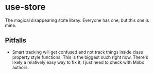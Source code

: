 # use-store

The magical disappearing state libray. Everyone has one, but this one is mine.

## Pitfalls

- Smart tracking will get confused and not track things inside class property style functions. This is the biggest ouch right now. There's likely a relatively easy way to fix it, I just need to check with Mobx authors.

